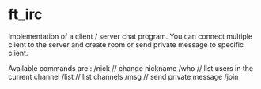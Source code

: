 # ft_irc

Implementation of a client / server chat program.
You can connect multiple client to the server and create room or send private message to specific client.

Available commands are : 
/nick <name>  // change nickname
/who          // list users in the current channel
/list         // list channels
/msg <name>   // send private message
/join <name> 

